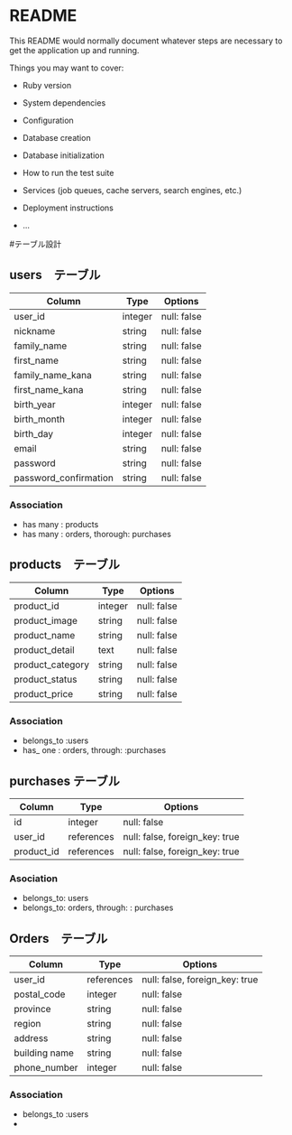 # README

This README would normally document whatever steps are necessary to get the
application up and running.

Things you may want to cover:

* Ruby version

* System dependencies

* Configuration

* Database creation

* Database initialization

* How to run the test suite

* Services (job queues, cache servers, search engines, etc.)

* Deployment instructions

* ...

#テーブル設計

## users　テーブル

| Column                |  Type   |  Options    |
| --------------------- | ------- | ----------- |
| user_id               | integer | null: false |
| nickname              | string  | null: false |
| family_name           | string  | null: false |
| first_name            | string  | null: false |
| family_name_kana      | string  | null: false |
| first_name_kana       | string  | null: false |
| birth_year            | integer | null: false |
| birth_month           | integer | null: false |
| birth_day             | integer | null: false |
| email                 | string  | null: false |
| password              | string  | null: false |
| password_confirmation | string  | null: false |

### Association

- has many : products
- has many : orders, thorough: purchases



## products　テーブル

| Column           |  Type   | Options     |
| ---------------- |-------- | ------------|
| product_id       | integer | null: false |
| product_image    | string  | null: false |
| product_name     | string  | null: false |
| product_detail   | text    | null: false |
| product_category | string  | null: false |
| product_status   | string  | null: false |
| product_price    | string  | null: false |

### Association

- belongs_to :users
- has_ one : orders, through: :purchases



## purchases テーブル

| Column      |  Type      |  Options                       |
|------------ | ---------- | ------------------------------ |
| id          | integer    | null: false                    |
| user_id     | references | null: false, foreign_key: true |
| product_id  | references | null: false, foreign_key: true |

### Asociation

- belongs_to: users
- belongs_to: orders, through: : purchases



## Orders　テーブル

| Column        |  Type      |  Options                       |
|-------------- | ---------- | ------------------------------ |
| user_id       | references | null: false, foreign_key: true |
| postal_code   | integer    | null: false                    |
| province      | string     | null: false                    |
| region        | string     | null: false                    |
| address       | string     | null: false                    |
| building name | string     | null: false                    |
| phone_number  | integer    | null: false                    |

### Association

- belongs_to :users
- 